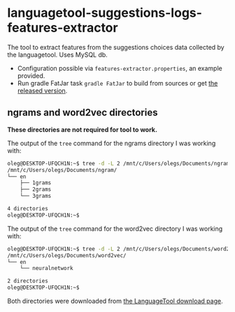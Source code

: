 # languagetool-suggestions-logs-features-extractor
The tool to extract features from the suggestions choices data collected by the languagetool. Uses MySQL db.

* Configuration possible via `features-extractor.properties`, an example provided.
* Run gradle FatJar task `gradle FatJar` to build from sources or get [the released version](https://github.com/oserikov/languagetool-suggestions-logs-features-extractor/releases/tag/1.2). 

## ngrams and word2vec directories

**These directories are not required for tool to work.**

The output of the `tree` command for the ngrams directory I was working with:
```bash
oleg@DESKTOP-UFQCH1N:~$ tree -d -L 2 /mnt/c/Users/olegs/Documents/ngram/
/mnt/c/Users/olegs/Documents/ngram/
└── en
    ├── 1grams
    ├── 2grams
    └── 3grams

4 directories
oleg@DESKTOP-UFQCH1N:~$
```

The output of the `tree` command for the word2vec directory I was working with:
```bash
oleg@DESKTOP-UFQCH1N:~$ tree -d -L 2 /mnt/c/Users/olegs/Documents/word2vec/
/mnt/c/Users/olegs/Documents/word2vec/
└── en
    └── neuralnetwork

2 directories
oleg@DESKTOP-UFQCH1N:~$
```
Both directories were downloaded from [the LanguageTool download page](https://languagetool.org/download/).